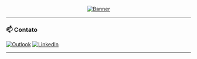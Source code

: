 <p align="center">
  <a href="https://i.imgur.com/nra2eLk.png" target="_blank">
    <img src="https://i.imgur.com/nra2eLk.png" alt="Banner" style="max-width: 100%;">
  </a>
</p>

---

### 📫 Contato

[![Outlook](https://img.shields.io/badge/-OUTLOOK-0072C6?style=flat-square&logo=microsoft-outlook&logoColor=white&link=mailto:matheus.artioli@outlook.com)](mailto:matheus.artioli@outlook.com)
[![LinkedIn](https://img.shields.io/badge/-LinkedIn-0077B5?style=flat-square&logo=linkedin&logoColor=white&link=https://www.linkedin.com/in/matheus-artioli/)](https://www.linkedin.com/in/matheus-artioli/)

---
